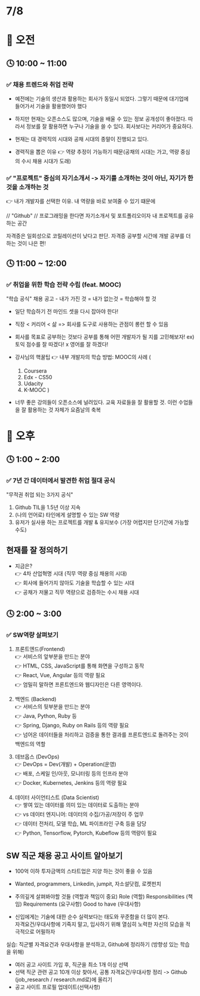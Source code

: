 # 7/8

# 🌇 오전

## 🕓 10:00 ~ 11:00

### ✅ 채용 트렌드와 취업 전략

- 예전에는 기술의 생산과 활용하는 회사가 동일시 되었다. 그렇기 때문에 대기업에 들어가서 기술을 활용했어야 했다

- 하지만 현재는 오픈소스도 많으며, 기술을 배울 수 있는 정보 공개성이 좋아졌다. 따라서 정보를 잘 활용하면 누구나 기술을 쓸 수 있다. 회사보다는 커리어가 중요하다.

- 현재는 대 경력직의 시대와 공채 시대의 종말이 진행되고 있다. 

- 경력직을 뽑은 이유 👉 역량 추정이 가능하기 때문(공채의 시대는 가고, 역량 중심의 수시 채용 시대가 도래)

### ✅ "프로젝트" 중심의 자기소개서 -> 자기를 소개하는 것이 아닌, 자기가 한 것을 소개하는 것

👉 내가 개발자를 선택한 이유. 내 역량을 바로 보여줄 수 있기 떄문에

// "Github" // 
프로그래밍을 한다면 자기소개서 및 포트폴리오이자 내 프로젝트를 공유하는 공간

자격증은 일회성으로 코릴레이션이 낮다고 판단. 자격증 공부할 시간에 개발 공부를 더 하는 것이 나은 편!

## 🕓 11:00 ~ 12:00

### ✅ 취업을 위한 학습 전략 수립 (feat. MOOC)

"학습 공식"
채용 공고 - 내가 가진 것 = 내가 없는것 = 학습해야 할 것
- 일단 학습하기 전 마인드 셋을 다시 잡아야 한다!

- 직장 < 커리어 < 삶 => 회사를 도구로 사용하는 관점이 롱런 할 수 있음

- 회사를 목표로 공부하는 것보다 공부를 통해 어떤 개발자가 될 지를 고민해보자!    ex) 토익 점수를 잘 따겠다! x 영어를 잘 하겠다!

- 강사님의 핵꿀팁 👉 내부 개발자의 학습 방법: MOOC의 사례
(
  1. Coursera 
  2. Edx - CS50 
  3. Udacity 
  4. K-MOOC
)

- 너무 좋은 강의들이 오픈소스에 널려있다. 교육 자료들을 잘 활용할 것. 이런 수업들을 잘 활용하는 것 자체가 요즘날의 축복


# 🌆 오후

## 🕓 1:00 ~ 2:00

### ✅ 7년 간 데이터에서 발견한 취업 절대 공식

"무적권 취업 되는 3가지 공식"
1.  Github TIL을 1.5년 이상 지속
2. (나의 언어로) 타인에게 설명할 수 있는 SW 역량
3. 유저가 실사용 하는 프로젝트를 개발 & 유지보수 (가장 어렵지만 단기간에 가능할 수도)

## 현재를 잘 정의하기

- 지금은?   
   👉 4차 산업혁명 시대 (직무 역량 중심 채용의 시대)   
   👉 회사에 들어가지 않아도 기술을 학습할 수 있는 시대   
   👉 공채가 저물고 직무 역량으로 검증하는 수시 채용 시대   


## 🕓 2:00 ~ 3:00

### ✅ SW역량 살펴보기 

1. 프론트엔드(Frontend)    
👉 서비스의 앞부분을 만드는 분야   
👉 HTML, CSS, JavaScript를 통해 화면을 구성하고 동작   
👉 React, Vue, Angular 등의 역량 필요   
👉 엄밀히 말하면 프론트엔드와 웹디자인은 다른 영역이다.   

2. 백엔드 (Backend)   
👉 서비스의 뒷부분을 만드는 분야   
👉 Java, Python, Ruby 등   
👉 Spring, Django, Ruby on Rails 등의 역량 필요   
👉 넘어온 데이터들을 처리하고 검증을 통한 결과를 프론트엔드로 돌려주는 것이 백엔드의 역할   

3. 데브옵스 (DevOps)   
👉 DevOps = Dev(개발) + Operation(운영)   
👉 배포, 스케일 인/아웃, 모니터링 등의 인프라 분야   
👉 Docker, Kubernetes, Jenkins 등의 역량 필요   

4. 데이터 사이언티스트 (Data Scientist)   
👉 쌓여 있는 데이터를 의미 있는 데이터로 도출하는 분야   
👉 vs 데이터 엔지니어: 데이터의 수집/가공/저장이 주 업무   
👉 데이터 전처리, 모델 학습, ML 파이프라인 구축 등을 담당   
👉 Python, Tensorflow, Pytorch, Kubeflow 등의 역량이 필요   

## SW 직군 채용 공고 사이트 알아보기

- 100억 이하 투자금액의 스타트업은 지양 하는 것이 좋을 수 있음
- Wanted, programmers, Linkedin, jumpit, 자소설닷컴, 로켓펀치

- 주의깊게 살펴봐야할 것들 (역할과 책임이 중요)
Role (역할)
Responsibilities (책임)
Requirements (요구사항)
Good to have (우대사항)

- 신입에게는 기술에 대한 순수 실력보다는 태도와 꾸준함을 더 많이 본다.     
자격요건/우대사항에 기죽지 말고, 입사하기 위해 열심히 노력한 자신의 모습을 적극적으로 어필하자

실습: 직군별 자격요건과 우대사항을 분석하고, Github에 정리하기 (방향성 있는 학습을 위해)
- 여러 공고 사이트 가입 후, 직군을 최소 1개 이상 선택
- 선택 직군 관련 공고 10개 이상 찾아서, 공통 자격요건/우대사항 정리 -> Github (job_research / research.md로)에 올리기
- 공고 사이트 프로필 업데이트(선택사항)
